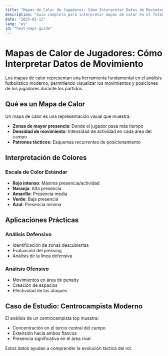 ```yaml
---
title: "Mapas de Calor de Jugadores: Cómo Interpretar Datos de Movimiento"
description: "Guía completa para interpretar mapas de calor en el fútbol moderno"
date: "2025-01-12"
lang: "es"
id: "heat-maps-guide"
---
```


# Mapas de Calor de Jugadores: Cómo Interpretar Datos de Movimiento

Los mapas de calor representan una herramienta fundamental en el análisis futbolístico moderno, permitiendo visualizar los movimientos y posiciones de los jugadores durante los partidos.

## Qué es un Mapa de Calor

Un mapa de calor es una representación visual que muestra:
- **Zonas de mayor presencia**: Donde el jugador pasa más tiempo
- **Densidad de movimiento**: Intensidad de actividad en cada área del campo
- **Patrones tácticos**: Esquemas recurrentes de posicionamiento

## Interpretación de Colores

### Escala de Color Estándar
- **Rojo intenso**: Máxima presencia/actividad
- **Naranja**: Alta presencia
- **Amarillo**: Presencia media
- **Verde**: Baja presencia
- **Azul**: Presencia mínima

## Aplicaciones Prácticas

### Análisis Defensivo
- Identificación de zonas descubiertas
- Evaluación del pressing
- Análisis de la línea defensiva

### Análisis Ofensivo
- Movimientos en área de penalty
- Creación de espacios
- Efectividad de los ataques

## Caso de Estudio: Centrocampista Moderno

El análisis de un centrocampista top muestra:
- Concentración en el tercio central del campo
- Extensión hacia ambos flancos
- Presencia significativa en el área rival

Estos datos ayudan a comprender la evolución táctica del rol.
